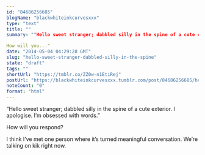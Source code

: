 ```yaml
---
id: "84686256685"
blogName: "blackwhiteinkcurvesxxx"
type: "text"
title: ""
summary: ""Hello sweet stranger; dabbled silly in the spine of a cute exterior. I apologise. I'm obsessed with words."

How will you..."
date: "2014-05-04 04:29:28 GMT"
slug: "hello-sweet-stranger-dabbled-silly-in-the-spine"
state: "draft"
tags: ""
shortUrl: "https://tmblr.co/ZZ0w-n1EtiRej"
postUrl: "https://blackwhiteinkcurvesxxx.tumblr.com/post/84686256685/hello-sweet-stranger-dabbled-silly-in-the-spine"
noteCount: "0"
format: "html"
---
```


“Hello sweet stranger; dabbled silly in the spine of a cute exterior. I apologise. I’m obsessed with words.”

How will you respond?

I think I’ve met one person where it’s turned meaningful conversation. We’re talking on kik right now.